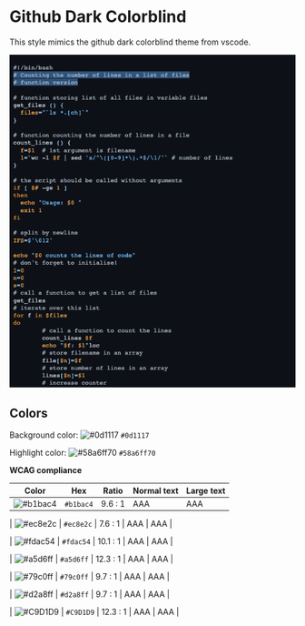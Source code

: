 # Github Dark Colorblind

This style mimics the github dark colorblind theme from vscode.

![Screenshot of the github-dark-colorblind theme in a bash script](./images/github-dark-colorblind.png)

## Colors

Background color: ![#0d1117](https://via.placeholder.com/20/0d1117/0d1117.png) `#0d1117`

Highlight color: ![#58a6ff70](https://via.placeholder.com/20/58a6ff70/58a6ff70.png) `#58a6ff70`

**WCAG compliance**

| Color                                                        | Hex       | Ratio   | Normal text | Large text |
| ------------------------------------------------------------ | --------- | ------- | ----------- | ---------- |
| ![#b1bac4](https://via.placeholder.com/20/b1bac4/b1bac4.png) | `#b1bac4` | 9.6 : 1 | AAA         | AAA        |

| ![#ec8e2c](https://via.placeholder.com/20/ec8e2c/ec8e2c.png) | `#ec8e2c` | 7.6 : 1 | AAA | AAA |

| ![#fdac54](https://via.placeholder.com/20/fdac54/fdac54.png) | `#fdac54` | 10.1 : 1 | AAA | AAA |

| ![#a5d6ff](https://via.placeholder.com/20/a5d6ff/a5d6ff.png) | `#a5d6ff` | 12.3 : 1 | AAA | AAA |

| ![#79c0ff](https://via.placeholder.com/20/79c0ff/79c0ff.png) | `#79c0ff` | 9.7 : 1 | AAA | AAA |

| ![#d2a8ff](https://via.placeholder.com/20/d2a8ff/d2a8ff.png) | `#d2a8ff` | 9.7 : 1 | AAA | AAA |

| ![#C9D1D9](https://via.placeholder.com/20/C9D1D9/C9D1D9.png) | `#C9D1D9` | 12.3 : 1 | AAA | AAA |
